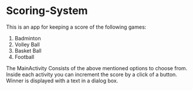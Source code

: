 # Scoring-System
This is an app for keeping a score of the following games: 
  1. Badminton
  2. Volley Ball
  3. Basket Ball
  4. Football

The MainActivity Consists of the above mentioned options to choose from.
Inside each activity you can increment the score by a click of a button.
Winner is displayed with a text in a dialog box.
